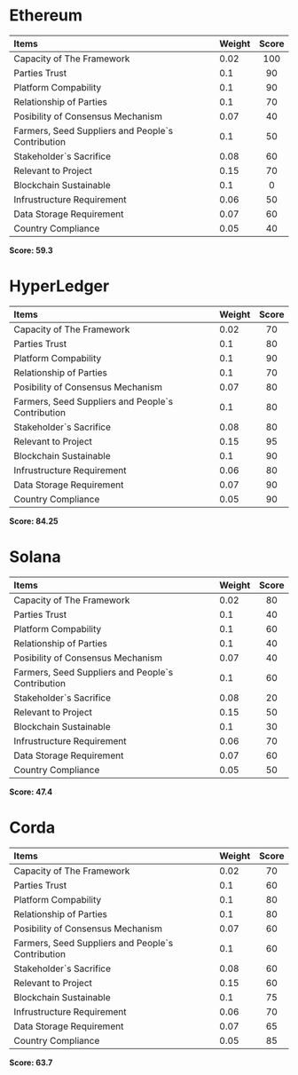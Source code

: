 Ethereum
=================

| Items  | Weight | Score |
| :-----  | :----- | :-----: |
| Capacity of The Framework | 0.02 | 100 |
| Parties Trust | 0.1 | 90 |
| Platform Compability | 0.1 | 90 |
| Relationship of Parties | 0.1 | 70 |
| Posibility of Consensus Mechanism | 0.07 | 40 |
| Farmers, Seed Suppliers and People`s Contribution | 0.1 | 50 |
| Stakeholder`s Sacrifice | 0.08 | 60 |
| Relevant to Project | 0.15 | 70 |
| Blockchain Sustainable | 0.1 | 0 |
| Infrustructure Requirement | 0.06 | 50 |
| Data Storage Requirement | 0.07 | 60 |
| Country Compliance | 0.05 | 40 |
__Score: 59.3__

HyperLedger
=================

| Items  | Weight | Score |
| :-----  | :----- | :-----: |
| Capacity of The Framework | 0.02 | 70 |
| Parties Trust | 0.1 | 80 |
| Platform Compability | 0.1 | 90 |
| Relationship of Parties | 0.1 | 70 |
| Posibility of Consensus Mechanism | 0.07 | 80 |
| Farmers, Seed Suppliers and People`s Contribution | 0.1 | 80 |
| Stakeholder`s Sacrifice | 0.08 | 80 |
| Relevant to Project | 0.15 | 95 |
| Blockchain Sustainable | 0.1 | 90 |
| Infrustructure Requirement | 0.06 | 80 |
| Data Storage Requirement | 0.07 | 90 |
| Country Compliance | 0.05 | 90 |
__Score: 84.25__

Solana
=================

| Items  | Weight | Score |
| :-----  | :----- | :-----: |
| Capacity of The Framework | 0.02 | 80 |
| Parties Trust | 0.1 | 40 |
| Platform Compability | 0.1 | 60 |
| Relationship of Parties | 0.1 | 40 |
| Posibility of Consensus Mechanism | 0.07 | 40 |
| Farmers, Seed Suppliers and People`s Contribution | 0.1 | 60 |
| Stakeholder`s Sacrifice | 0.08 | 20 |
| Relevant to Project | 0.15 | 50 |
| Blockchain Sustainable | 0.1 | 30 |
| Infrustructure Requirement | 0.06 | 70 |
| Data Storage Requirement | 0.07 | 60 |
| Country Compliance | 0.05 | 50 |
__Score: 47.4__

Corda
=================

| Items  | Weight | Score |
| :-----  | :----- | :-----: |
| Capacity of The Framework | 0.02 | 70 |
| Parties Trust | 0.1 | 60 |
| Platform Compability | 0.1 | 80 |
| Relationship of Parties | 0.1 | 80 |
| Posibility of Consensus Mechanism | 0.07 | 60 |
| Farmers, Seed Suppliers and People`s Contribution | 0.1 | 60 |
| Stakeholder`s Sacrifice | 0.08 | 60 |
| Relevant to Project | 0.15 | 60 |
| Blockchain Sustainable | 0.1 | 75 |
| Infrustructure Requirement | 0.06 | 70 |
| Data Storage Requirement | 0.07 | 65 |
| Country Compliance | 0.05 | 85 |
__Score: 63.7__